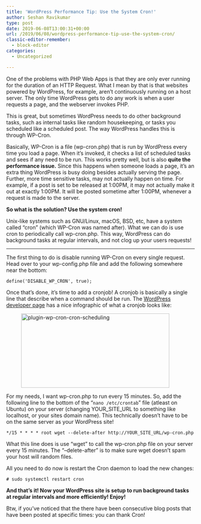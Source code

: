 ```yaml
---
title: 'WordPress Performance Tip: Use the System Cron!'
author: Seshan Ravikumar
type: post
date: 2019-06-08T13:00:31+00:00
url: /2019/06/08/wordpress-performance-tip-use-the-system-cron/
classic-editor-remember:
  - block-editor
categories:
  - Uncategorized

---
```

One of the problems with PHP Web Apps is that they are only ever running for the duration of an HTTP Request. What I mean by that is that websites powered by WordPress, for example, aren&#8217;t continuously running on a host server. The only time WordPress gets to do any work is when a user requests a page, and the webserver invokes PHP.

This is great, but sometimes WordPress needs to do other background tasks, such as internal tasks like random housekeeping, or tasks you scheduled like a scheduled post. The way WordPress handles this is through WP-Cron.

Basically, WP-Cron is a file (wp-cron.php) that is run by WordPress every time you load a page. When it&#8217;s invoked, it checks a list of scheduled tasks and sees if any need to be run. This works pretty well, but is also **quite the performance issue.** Since this happens when someone loads a page, it&#8217;s an extra thing WordPress is busy doing besides actually serving the page. Further, more time sensitive tasks, may not actually happen on time. For example, if a post is set to be released at 1:00PM, it may not actually make it out at exactly 1:00PM. It will be posted sometime after 1:00PM, whenever a request is made to the server.

**So what is the solution? Use the system cron!**

Unix-like systems such as GNU/Linux, macOS, BSD, etc, have a system called &#8220;cron&#8221; (which WP-Cron was named after). What we can do is use cron to periodically call wp-cron.php. This way, WordPress can do background tasks at regular intervals, and not clog up your users requests!

<hr class="wp-block-separator" />

The first thing to do is disable running WP-Cron on every single request. Head over to your wp-config.php file and add the following somewhere near the bottom:

<pre class="wp-block-code"><code>define('DISABLE_WP_CRON', true);</code></pre>

Once that&#8217;s done, it&#8217;s time to add a cronjob! A cronjob is basically a single line that describe when a command should be run. The [WordPress developer page][1] has a nice infographic of what a cronjob looks like:

<div class="wp-block-image">
  <figure class="aligncenter is-resized"><img loading="lazy" src="https://developer.wordpress.org/files/2014/10/plugin-wp-cron-cron-scheduling-300x150.png" alt="plugin-wp-cron-cron-scheduling" class="wp-image-11813" width="396" height="198" /></figure>
</div>

For my needs, I want wp-cron.php to run every 15 minutes. So, add the following line to the bottom of the &#8220;`nano /etc/crontab`&#8221; file (atleast on Ubuntu) on your server (changing YOUR\_SITE\_URL to something like localhost, or your sites domain name). This technically doesn&#8217;t have to be on the same server as your WordPress site!

<pre class="wp-block-code"><code>*/15 * * * * root wget --delete-after http://YOUR_SITE_URL/wp-cron.php</code></pre>

What this line does is use &#8220;wget&#8221; to call the wp-cron.php file on your server every 15 minutes. The &#8220;&#8211;delete-after&#8221; is to make sure wget doesn&#8217;t spam your host will random files.

All you need to do now is restart the Cron daemon to load the new changes:

<pre class="wp-block-code"><code># sudo systemctl restart cron</code></pre>

**And that&#8217;s it! Now your WordPress site is setup to run background tasks at regular intervals and more efficiently! Enjoy!**

Btw, if you&#8217;ve noticed that the there have been consecutive blog posts that have been posted at specific times: you can thank Cron!

 [1]: https://developer.wordpress.org/plugins/cron/hooking-wp-cron-into-the-system-task-scheduler/